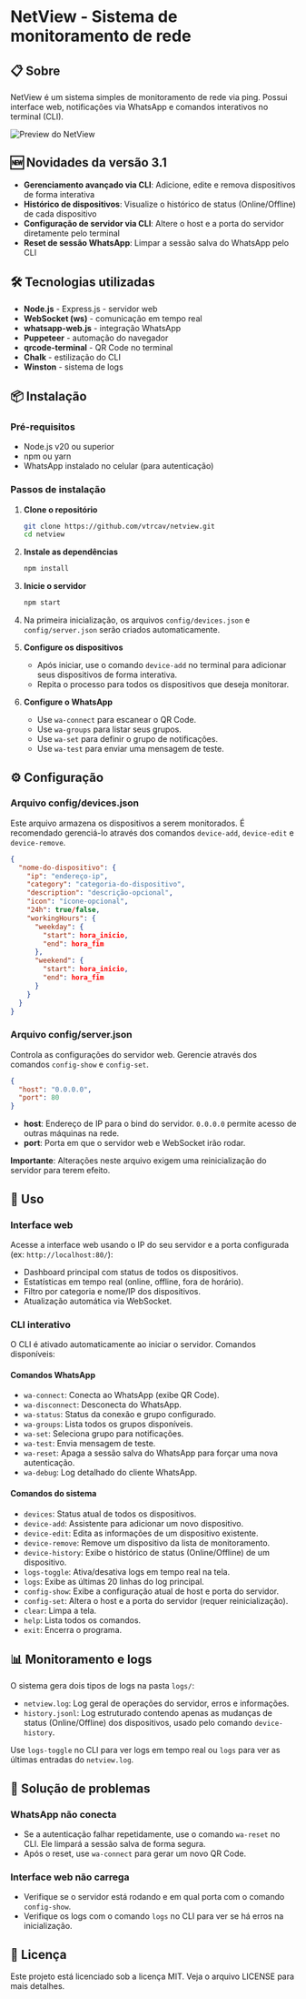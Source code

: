 # NetView - Sistema de monitoramento de rede

## 📋 Sobre

NetView é um sistema simples de monitoramento de rede via ping. Possui interface web, notificações via WhatsApp e comandos interativos no terminal (CLI).

![Preview do NetView](https://i.imgur.com/BsXJeVb.png)

## 🆕 Novidades da versão 3.1

- **Gerenciamento avançado via CLI**: Adicione, edite e remova dispositivos de forma interativa
- **Histórico de dispositivos**: Visualize o histórico de status (Online/Offline) de cada dispositivo
- **Configuração de servidor via CLI**: Altere o host e a porta do servidor diretamente pelo terminal
- **Reset de sessão WhatsApp**: Limpar a sessão salva do WhatsApp pelo CLI

## 🛠️ Tecnologias utilizadas

- **Node.js** - Express.js - servidor web
- **WebSocket (ws)** - comunicação em tempo real
- **whatsapp-web.js** - integração WhatsApp
- **Puppeteer** - automação do navegador
- **qrcode-terminal** - QR Code no terminal
- **Chalk** - estilização do CLI
- **Winston** - sistema de logs

## 📦 Instalação

### Pré-requisitos

- Node.js v20 ou superior
- npm ou yarn
- WhatsApp instalado no celular (para autenticação)

### Passos de instalação

1. **Clone o repositório**
   ```bash
   git clone https://github.com/vtrcav/netview.git
   cd netview
   ```

2. **Instale as dependências**
   ```bash
   npm install
   ```

3. **Inicie o servidor**
   ```bash
   npm start
   ```

4. Na primeira inicialização, os arquivos `config/devices.json` e `config/server.json` serão criados automaticamente.

5. **Configure os dispositivos**
   - Após iniciar, use o comando `device-add` no terminal para adicionar seus dispositivos de forma interativa.
   - Repita o processo para todos os dispositivos que deseja monitorar.

6. **Configure o WhatsApp**
   - Use `wa-connect` para escanear o QR Code.
   - Use `wa-groups` para listar seus grupos.
   - Use `wa-set` para definir o grupo de notificações.
   - Use `wa-test` para enviar uma mensagem de teste.

## ⚙️ Configuração

### Arquivo config/devices.json

Este arquivo armazena os dispositivos a serem monitorados. É recomendado gerenciá-lo através dos comandos `device-add`, `device-edit` e `device-remove`.

```json
{
  "nome-do-dispositivo": {
    "ip": "endereço-ip",
    "category": "categoria-do-dispositivo",
    "description": "descrição-opcional",
    "icon": "ícone-opcional",
    "24h": true/false,
    "workingHours": {
      "weekday": {
        "start": hora_inicio,
        "end": hora_fim
      },
      "weekend": {
        "start": hora_inicio,
        "end": hora_fim
      }
    }
  }
}
```

### Arquivo config/server.json

Controla as configurações do servidor web. Gerencie através dos comandos `config-show` e `config-set`.

```json
{
  "host": "0.0.0.0",
  "port": 80
}
```

- **host**: Endereço de IP para o bind do servidor. `0.0.0.0` permite acesso de outras máquinas na rede.
- **port**: Porta em que o servidor web e WebSocket irão rodar.

**Importante**: Alterações neste arquivo exigem uma reinicialização do servidor para terem efeito.

## 🚀 Uso

### Interface web

Acesse a interface web usando o IP do seu servidor e a porta configurada (ex: `http://localhost:80/`):

- Dashboard principal com status de todos os dispositivos.
- Estatísticas em tempo real (online, offline, fora de horário).
- Filtro por categoria e nome/IP dos dispositivos.
- Atualização automática via WebSocket.

### CLI interativo

O CLI é ativado automaticamente ao iniciar o servidor. Comandos disponíveis:

#### Comandos WhatsApp

- `wa-connect`: Conecta ao WhatsApp (exibe QR Code).
- `wa-disconnect`: Desconecta do WhatsApp.
- `wa-status`: Status da conexão e grupo configurado.
- `wa-groups`: Lista todos os grupos disponíveis.
- `wa-set`: Seleciona grupo para notificações.
- `wa-test`: Envia mensagem de teste.
- `wa-reset`: Apaga a sessão salva do WhatsApp para forçar uma nova autenticação.
- `wa-debug`: Log detalhado do cliente WhatsApp.

#### Comandos do sistema

- `devices`: Status atual de todos os dispositivos.
- `device-add`: Assistente para adicionar um novo dispositivo.
- `device-edit`: Edita as informações de um dispositivo existente.
- `device-remove`: Remove um dispositivo da lista de monitoramento.
- `device-history`: Exibe o histórico de status (Online/Offline) de um dispositivo.
- `logs-toggle`: Ativa/desativa logs em tempo real na tela.
- `logs`: Exibe as últimas 20 linhas do log principal.
- `config-show`: Exibe a configuração atual de host e porta do servidor.
- `config-set`: Altera o host e a porta do servidor (requer reinicialização).
- `clear`: Limpa a tela.
- `help`: Lista todos os comandos.
- `exit`: Encerra o programa.

## 📊 Monitoramento e logs

O sistema gera dois tipos de logs na pasta `logs/`:

- `netview.log`: Log geral de operações do servidor, erros e informações.
- `history.jsonl`: Log estruturado contendo apenas as mudanças de status (Online/Offline) dos dispositivos, usado pelo comando `device-history`.

Use `logs-toggle` no CLI para ver logs em tempo real ou `logs` para ver as últimas entradas do `netview.log`.

## 🐛 Solução de problemas

### WhatsApp não conecta

- Se a autenticação falhar repetidamente, use o comando `wa-reset` no CLI. Ele limpará a sessão salva de forma segura.
- Após o reset, use `wa-connect` para gerar um novo QR Code.

### Interface web não carrega

- Verifique se o servidor está rodando e em qual porta com o comando `config-show`.
- Verifique os logs com o comando `logs` no CLI para ver se há erros na inicialização.

## 📝 Licença

Este projeto está licenciado sob a licença MIT. Veja o arquivo LICENSE para mais detalhes.